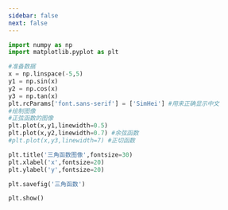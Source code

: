 ```yaml
---
sidebar: false
next: false
---
```

<BlogInfo/>






```python
import numpy as np
import matplotlib.pyplot as plt

#准备数据
x = np.linspace(-5,5)
y1 = np.sin(x)
y2 = np.cos(x)
y3 = np.tan(x)
plt.rcParams['font.sans-serif'] = ['SimHei'] #用来正确显示中文
#绘制图像
#正弦函数的图像
plt.plot(x,y1,linewidth=0.5)
plt.plot(x,y2,linewidth=0.7) #余弦函数
#plt.plot(x,y3,linewidth=7) #正切函数

plt.title('三角函数图像',fontsize=30)
plt.xlabel('x',fontsize=20)
plt.ylabel('y',fontsize=20)

plt.savefig('三角函数')

plt.show()



























```






<ActionBox />
        
<style>#top-box {margin-top:0.5rem!important;}</style>